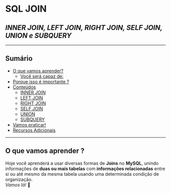 # SQL JOIN
##  *INNER JOIN, LEFT JOIN, RIGHT JOIN, SELF JOIN, UNION e SUBQUERY*
---
## Sumário

- [O que vamos aprender?](#o-que-vamos-aprender)  
  - [Você será capaz de:](#voce-sera-capaz-de:)  
- [Porque isso é importante ?](#por-que-isso-e-importante)  
- [Conteúdos](#conteudos)  
  - [INNER JOIN](#inner-join)  
  - [LEFT JOIN](#left-join)  
  - [RIGHT JOIN](#right-join)  
  - [SELF JOIN](#self-join)  
  - [UNION](#union)  
  - [SUBQUERY](#subquery)  
- [Vamos praticar!](#vamos-praticar!)  
- [Recursos Adicionais](#recursos-adicionais)  

---
  
## O que vamos aprender ?

Hoje você aprenderá a usar diversas formas de **Joins** no **MySQL**, unindo informações de **duas ou mais tabelas** com **informações relacionadas** entre si ou até mesmo da mesma tabela usando uma determinada condição de organização.  
*Vamos lá!* :rocket: